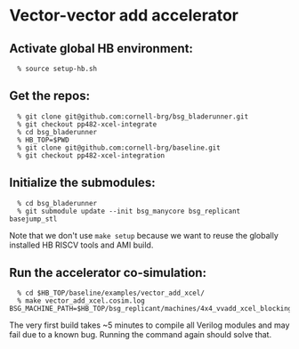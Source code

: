 # Vector-vector add accelerator

## Activate global HB environment:
  
```
  % source setup-hb.sh
```

## Get the repos:
  
```
  % git clone git@github.com:cornell-brg/bsg_bladerunner.git
  % git checkout pp482-xcel-integrate
  % cd bsg_bladerunner
  % HB_TOP=$PWD
  % git clone git@github.com:cornell-brg/baseline.git
  % git checkout pp482-xcel-integration
```

## Initialize the submodules:
  
```
  % cd bsg_bladerunner
  % git submodule update --init bsg_manycore bsg_replicant basejump_stl
```
  Note that we don't use `make setup` because we want to reuse the globally
  installed HB RISCV tools and AMI build.
  
## Run the accelerator co-simulation:
  
```
  % cd $HB_TOP/baseline/examples/vector_add_xcel/
  % make vector_add_xcel.cosim.log BSG_MACHINE_PATH=$HB_TOP/bsg_replicant/machines/4x4_vvadd_xcel_blocking_vcache_f1_model
```
  The very first build takes ~5 minutes to compile all Verilog modules and
  may fail due to a known bug. Running the command again should solve that.
